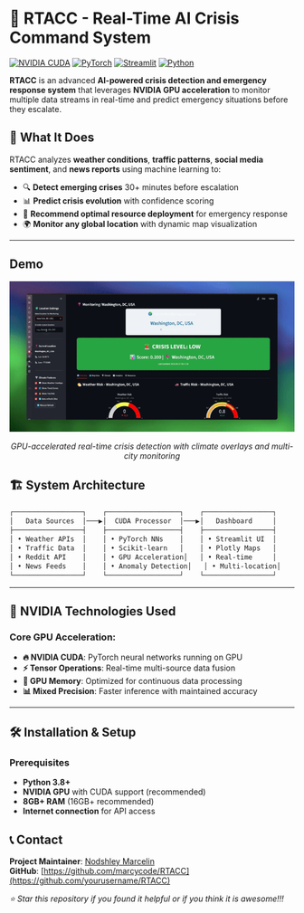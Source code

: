 # 🚨 RTACC - Real-Time AI Crisis Command System

[![NVIDIA CUDA](https://img.shields.io/badge/NVIDIA-CUDA-green.svg)](https://developer.nvidia.com/cuda-zone)
[![PyTorch](https://img.shields.io/badge/PyTorch-GPU-red.svg)](https://pytorch.org/)
[![Streamlit](https://img.shields.io/badge/Streamlit-Dashboard-blue.svg)](https://streamlit.io/)
[![Python](https://img.shields.io/badge/Python-3.8+-yellow.svg)](https://python.org/)

**RTACC** is an advanced **AI-powered crisis detection and emergency response system** that leverages **NVIDIA GPU acceleration** to monitor multiple data streams in real-time and predict emergency situations before they escalate.

## 🎯 **What It Does**

RTACC analyzes **weather conditions**, **traffic patterns**, **social media sentiment**, and **news reports** using machine learning to:
- 🔍 **Detect emerging crises** 30+ minutes before escalation
- 📊 **Predict crisis evolution** with confidence scoring
- 🚀 **Recommend optimal resource deployment** for emergency response
- 🌍 **Monitor any global location** with dynamic map visualization

---

## **Demo**
<div align="center">

![RTACC Demo](RTACC_DEMO.gif)

*GPU-accelerated real-time crisis detection with climate overlays and multi-city monitoring*

</div>

## 🏗️ **System Architecture**

```
┌─────────────────┐    ┌──────────────────┐    ┌─────────────────┐
│   Data Sources  │───▶│  CUDA Processor  │───▶│   Dashboard     │
├─────────────────┤    ├──────────────────┤    ├─────────────────┤
│ • Weather APIs  │    │ • PyTorch NNs    │    │ • Streamlit UI  │
│ • Traffic Data  │    │ • Scikit-learn   │    │ • Plotly Maps   │
│ • Reddit API    │    │ • GPU Acceleration│   │ • Real-time     │
│ • News Feeds    │    │ • Anomaly Detection│   │ • Multi-location│
└─────────────────┘    └──────────────────┘    └─────────────────┘
```

---

## 🚀 **NVIDIA Technologies Used**

### **Core GPU Acceleration:**
- **🔥 NVIDIA CUDA**: PyTorch neural networks running on GPU
- **⚡ Tensor Operations**: Real-time multi-source data fusion
- **🧠 GPU Memory**: Optimized for continuous data processing
- **📊 Mixed Precision**: Faster inference with maintained accuracy


---

## 🛠️ **Installation & Setup**

### **Prerequisites**
- **Python 3.8+**
- **NVIDIA GPU** with CUDA support (recommended)
- **8GB+ RAM** (16GB+ recommended)
- **Internet connection** for API access


## 📞 **Contact**

**Project Maintainer**: [Nodshley Marcelin](mailto:nmarcelin123@gmail.com)  
**GitHub**: [https://github.com/marcycode/RTACC](https://github.com/yourusername/RTACC)  

*⭐ Star this repository if you found it helpful or if you think it is awesome!!!*
